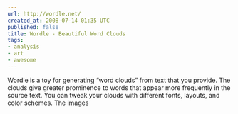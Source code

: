 ```yaml
---
url: http://wordle.net/
created_at: 2008-07-14 01:35 UTC
published: false
title: Wordle - Beautiful Word Clouds
tags:
- analysis
- art
- awesome
---
```


Wordle is a toy for generating “word clouds” from text that you provide. The clouds give greater prominence to words that appear more frequently in the source text. You can tweak your clouds with different fonts, layouts, and color schemes. The images
